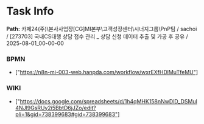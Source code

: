 # Task Info

**Path:** 카페24(주)\본사사업장\[CG]MI본부\고객성장센터\시너지그룹\PnP팀 / sachoi / [273703] 국내CS대행 상담 접수 관리 _ 상담 신청 데이터 추출 및 가공 후 공유 / 2025-08-01_00-00-00

### BPMN
- ["https://n8n-mi-003-web.hanpda.com/workflow/wxrEXfHDlMuTfeMU"]

### WIKI
- ["https://docs.google.com/spreadsheets/d/1h4qMHK158nNwDlD_DSMul4NJl9GsRUy2i5BbtD6jJZo/edit?pli=1&gid=738399683#gid=738399683"]

